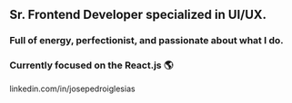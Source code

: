 ## Sr. Frontend Developer specialized in UI/UX.
### Full of energy, perfectionist, and passionate about what I do.

### Currently focused on the React.js 🌎

linkedin.com/in/josepedroiglesias
